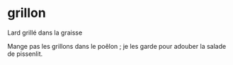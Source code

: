 # grillon

Lard grillé dans la graisse

Mange pas les grillons dans le poêlon ; je les garde pour adouber la salade de pissenlit.
